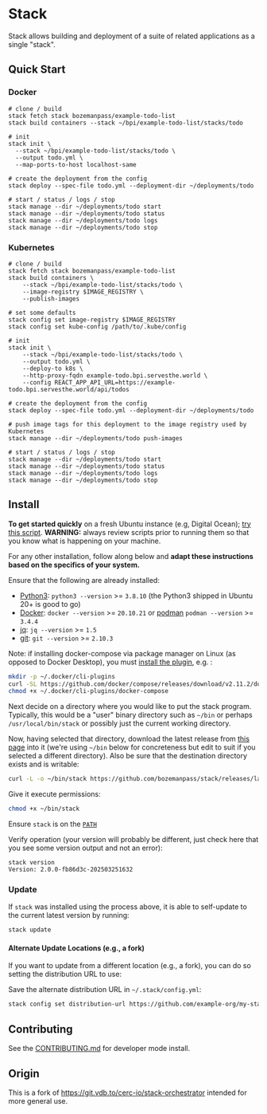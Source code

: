 # Stack

Stack allows building and deployment of a suite of related applications as a single "stack".

## Quick Start

### Docker

```
# clone / build
stack fetch stack bozemanpass/example-todo-list
stack build containers --stack ~/bpi/example-todo-list/stacks/todo

# init
stack init \
  --stack ~/bpi/example-todo-list/stacks/todo \
  --output todo.yml \
  --map-ports-to-host localhost-same

# create the deployment from the config
stack deploy --spec-file todo.yml --deployment-dir ~/deployments/todo

# start / status / logs / stop
stack manage --dir ~/deployments/todo start
stack manage --dir ~/deployments/todo status
stack manage --dir ~/deployments/todo logs
stack manage --dir ~/deployments/todo stop
```

### Kubernetes

```
# clone / build
stack fetch stack bozemanpass/example-todo-list
stack build containers \
    --stack ~/bpi/example-todo-list/stacks/todo \
    --image-registry $IMAGE_REGISTRY \
    --publish-images

# set some defaults
stack config set image-registry $IMAGE_REGISTRY
stack config set kube-config /path/to/.kube/config

# init
stack init \
    --stack ~/bpi/example-todo-list/stacks/todo \
    --output todo.yml \
    --deploy-to k8s \
    --http-proxy-fqdn example-todo.bpi.servesthe.world \
    --config REACT_APP_API_URL=https://example-todo.bpi.servesthe.world/api/todos

# create the deployment from the config
stack deploy --spec-file todo.yml --deployment-dir ~/deployments/todo

# push image tags for this deployment to the image registry used by Kubernetes
stack manage --dir ~/deployments/todo push-images

# start / status / logs / stop
stack manage --dir ~/deployments/todo start
stack manage --dir ~/deployments/todo status
stack manage --dir ~/deployments/todo logs
stack manage --dir ~/deployments/todo stop
```

## Install

**To get started quickly** on a fresh Ubuntu instance (e.g, Digital Ocean); [try this script](./scripts/quick-install-linux.sh). **WARNING:** always review scripts prior to running them so that you know what is happening on your machine.

For any other installation, follow along below and **adapt these instructions based on the specifics of your system.**


Ensure that the following are already installed:

- [Python3](https://wiki.python.org/moin/BeginnersGuide/Download): `python3 --version` >= `3.8.10` (the Python3 shipped in Ubuntu 20+ is good to go)
- [Docker](https://docs.docker.com/get-docker/): `docker --version` >= `20.10.21` or [podman](https://podman.io/) `podman --version` >= `3.4.4`
- [jq](https://stedolan.github.io/jq/download/): `jq --version` >= `1.5`
- [git](https://git-scm.com/book/en/v2/Getting-Started-Installing-Git): `git --version` >= `2.10.3`

Note: if installing docker-compose via package manager on Linux (as opposed to Docker Desktop), you must [install the plugin](https://docs.docker.com/compose/install/linux/#install-the-plugin-manually), e.g. :

```bash
mkdir -p ~/.docker/cli-plugins
curl -SL https://github.com/docker/compose/releases/download/v2.11.2/docker-compose-linux-x86_64 -o ~/.docker/cli-plugins/docker-compose
chmod +x ~/.docker/cli-plugins/docker-compose
```

Next decide on a directory where you would like to put the stack program. Typically, this would be 
a "user" binary directory such as `~/bin` or perhaps `/usr/local/bin/stack` or possibly just the current working directory.

Now, having selected that directory, download the latest release from [this page](https://github.com/bozemanpass/stack/tags) into it (we're using `~/bin` below for concreteness but edit to suit if you selected a different directory). Also be sure that the destination directory exists and is writable:

```bash
curl -L -o ~/bin/stack https://github.com/bozemanpass/stack/releases/latest/download/stack
```

Give it execute permissions:

```bash
chmod +x ~/bin/stack
```

Ensure `stack` is on the [`PATH`](https://unix.stackexchange.com/a/26059)

Verify operation (your version will probably be different, just check here that you see some version output and not an error):

```
stack version
Version: 2.0.0-fb86d3c-202503251632
```

### Update
If `stack` was installed using the process above, it is able to self-update to the current latest version by running:

```bash
stack update
```

#### Alternate Update Locations (e.g., a fork)

If you want to update from a different location (e.g., a fork), you can do so setting the distribution URL to use:

Save the alternate distribution URL in `~/.stack/config.yml`:

```bash
stack config set distribution-url https://github.com/example-org/my-stack-fork/releases/latest/download/stack
```

## Contributing

See the [CONTRIBUTING.md](/docs/CONTRIBUTING.md) for developer mode install.

## Origin

This is a fork of https://git.vdb.to/cerc-io/stack-orchestrator intended for more general use.
